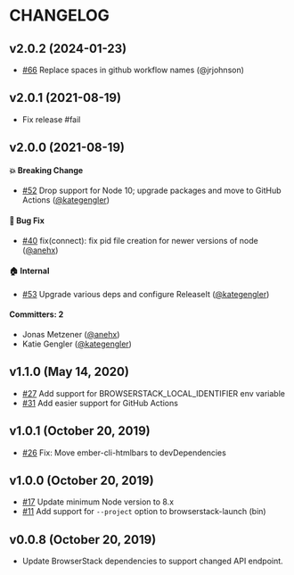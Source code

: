 # CHANGELOG


## v2.0.2 (2024-01-23)

- [#66](https://github.com/kategengler/ember-cli-browserstack/pull/66) Replace spaces in github workflow names (@jrjohnson)


## v2.0.1 (2021-08-19)

- Fix release #fail


## v2.0.0 (2021-08-19)

#### :boom: Breaking Change
* [#52](https://github.com/kategengler/ember-cli-browserstack/pull/52) Drop support for Node 10; upgrade packages and move to GitHub Actions ([@kategengler](https://github.com/kategengler))

#### :bug: Bug Fix
* [#40](https://github.com/kategengler/ember-cli-browserstack/pull/40) fix(connect): fix pid file creation for newer versions of node ([@anehx](https://github.com/anehx))

#### :house: Internal
* [#53](https://github.com/kategengler/ember-cli-browserstack/pull/53) Upgrade various deps and configure ReleaseIt ([@kategengler](https://github.com/kategengler))

#### Committers: 2
- Jonas Metzener ([@anehx](https://github.com/anehx))
- Katie Gengler ([@kategengler](https://github.com/kategengler))


## v1.1.0 (May 14, 2020)

- [#27](https://github.com/kategengler/ember-cli-browserstack/pull/27) Add support for BROWSERSTACK_LOCAL_IDENTIFIER env variable
- [#31](https://github.com/kategengler/ember-cli-browserstack/pull/31) Add easier support for GitHub Actions

## v1.0.1 (October 20, 2019)

- [#26](https://github.com/kategengler/ember-cli-browserstack/pull/26) Fix: Move ember-cli-htmlbars to devDependencies

## v1.0.0 (October 20, 2019)

- [#17](https://github.com/kategengler/ember-cli-browserstack/pull/17) Update minimum Node version to 8.x
- [#11](https://github.com/kategengler/ember-cli-browserstack/pull/11) Add support for `--project` option to browserstack-launch (bin)

## v0.0.8 (October 20, 2019)

- Update BrowserStack dependencies to support changed API endpoint.
